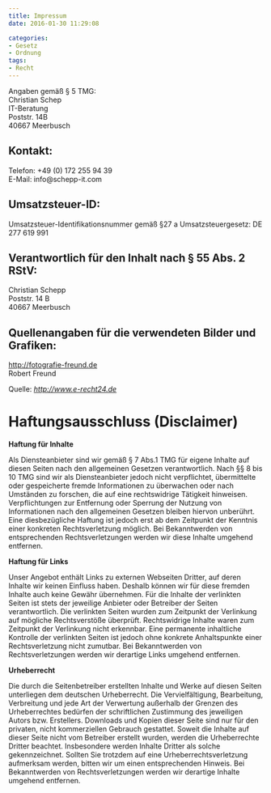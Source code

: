 ```yaml
---
title: Impressum
date: 2016-01-30 11:29:08

categories:
- Gesetz
- Ordnung
tags:
- Recht
---
```

Angaben gemäß § 5 TMG:<br/>
Christian Schep<br />IT-Beratung<br />Poststr. 14B<br />40667 Meerbusch
<h2>Kontakt:</h2>Telefon: +49 (0) 172 255 94 39<br/>E-Mail: info@schepp-it.com
<h2>Umsatzsteuer-ID:</h2>
<p>Umsatzsteuer-Identifikationsnummer gemäß §27 a Umsatzsteuergesetz: DE 277 619 991</p>
<h2>Verantwortlich für den Inhalt nach § 55 Abs. 2 RStV:</h2>Christian Schepp<br/>Poststr. 14 B<br/>40667 Meerbusch
<h2>Quellenangaben für die verwendeten Bilder und Grafiken:</h2><a href="http://fotografie-freund.de" >http://fotografie-freund.de</a><br />Robert Freund
<br/>
<p>Quelle: <em><a rel="nofollow" href="http://www.e-recht24.de">http://www.e-recht24.de</a></em><br/><h1>Haftungsausschluss (Disclaimer)</h1></p>

<p><strong>Haftung für Inhalte</strong></p> <p>Als Diensteanbieter sind wir gemäß § 7 Abs.1 TMG für eigene Inhalte auf diesen Seiten nach den allgemeinen Gesetzen verantwortlich. Nach §§ 8 bis 10 TMG sind wir als Diensteanbieter jedoch nicht verpflichtet, übermittelte oder gespeicherte fremde Informationen zu überwachen oder nach Umständen zu forschen, die auf eine rechtswidrige Tätigkeit hinweisen. Verpflichtungen zur Entfernung oder Sperrung der Nutzung von Informationen nach den allgemeinen Gesetzen bleiben hiervon unberührt. Eine diesbezügliche Haftung ist jedoch erst ab dem Zeitpunkt der Kenntnis einer konkreten Rechtsverletzung möglich. Bei Bekanntwerden von entsprechenden Rechtsverletzungen werden wir diese Inhalte umgehend entfernen.</p> <p><strong>Haftung für Links</strong></p> <p>Unser Angebot enthält Links zu externen Webseiten Dritter, auf deren Inhalte wir keinen Einfluss haben. Deshalb können wir für diese fremden Inhalte auch keine Gewähr übernehmen. Für die Inhalte der verlinkten Seiten ist stets der jeweilige Anbieter oder Betreiber der Seiten verantwortlich. Die verlinkten Seiten wurden zum Zeitpunkt der Verlinkung auf mögliche Rechtsverstöße überprüft. Rechtswidrige Inhalte waren zum Zeitpunkt der Verlinkung nicht erkennbar. Eine permanente inhaltliche Kontrolle der verlinkten Seiten ist jedoch ohne konkrete Anhaltspunkte einer Rechtsverletzung nicht zumutbar. Bei Bekanntwerden von Rechtsverletzungen werden wir derartige Links umgehend entfernen.</p> <p><strong>Urheberrecht</strong></p> <p>Die durch die Seitenbetreiber erstellten Inhalte und Werke auf diesen Seiten unterliegen dem deutschen Urheberrecht. Die Vervielfältigung, Bearbeitung, Verbreitung und jede Art der Verwertung außerhalb der Grenzen des Urheberrechtes bedürfen der schriftlichen Zustimmung des jeweiligen Autors bzw. Erstellers. Downloads und Kopien dieser Seite sind nur für den privaten, nicht kommerziellen Gebrauch gestattet. Soweit die Inhalte auf dieser Seite nicht vom Betreiber erstellt wurden, werden die Urheberrechte Dritter beachtet. Insbesondere werden Inhalte Dritter als solche gekennzeichnet. Sollten Sie trotzdem auf eine Urheberrechtsverletzung aufmerksam werden, bitten wir um einen entsprechenden Hinweis. Bei Bekanntwerden von Rechtsverletzungen werden wir derartige Inhalte umgehend entfernen.</p><p> </p>



